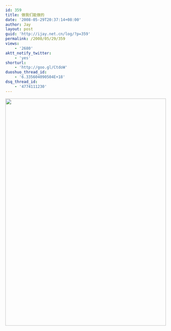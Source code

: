 ```yaml
---
id: 359
title: 做我们能做的
date: '2008-05-29T20:37:14+08:00'
author: Jay
layout: post
guid: 'http://ijay.net.cn/log/?p=359'
permalink: /2008/05/29/359
views:
    - '2680'
aktt_notify_twitter:
    - 'yes'
shorturl:
    - 'http://goo.gl/CtdoW'
duoshuo_thread_id:
    - '6.335604090504E+18'
dsq_thread_id:
    - '4774111230'
---
```


<a href="http://www.jayxu.com/log/wp-content/uploads/2008/05/158524.jpg"><img class="aligncenter size-full wp-image-358" title="做我们能做的" src="http://www.jayxu.com/log/wp-content/uploads/2008/05/158524.jpg" alt="" width="500" height="707" /></a>
